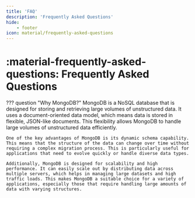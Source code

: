```yaml
---
title: 'FAQ'
description: 'Frequently Asked Questions'
hide:
    - footer
icon: material/frequently-asked-questions
---
```

# :material-frequently-asked-questions: Frequently Asked Questions

??? question "Why MongoDB?"
    MongoDB is a NoSQL database that is designed for storing and retrieving large volumes of unstructured data. It uses a document-oriented data model, which means data is stored in flexible, JSON-like documents. This flexibility allows MongoDB to handle large volumes of unstructured data efficiently.

    One of the key advantages of MongoDB is its dynamic schema capability. This means that the structure of the data can change over time without requiring a complex migration process. This is particularly useful for applications that need to evolve quickly or handle diverse data types.

    Additionally, MongoDB is designed for scalability and high performance. It can easily scale out by distributing data across multiple servers, which helps in managing large datasets and high traffic loads. This makes MongoDB a suitable choice for a variety of applications, especially those that require handling large amounts of data with varying structures.